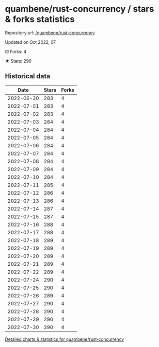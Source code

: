 # quambene/rust-concurrency / stars & forks statistics

Repository url: [/quambene/rust-concurrency](https://github.com/quambene/rust-concurrency)

Updated on Oct 2022, 07

☋ Forks: 4

★ Stars: 290

## Historical data
| Date | Stars | Forks |
|------|-------|-------|
| 2022-06-30 | 283 | 4 | 
| 2022-07-01 | 283 | 4 | 
| 2022-07-02 | 283 | 4 | 
| 2022-07-03 | 284 | 4 | 
| 2022-07-04 | 284 | 4 | 
| 2022-07-05 | 284 | 4 | 
| 2022-07-06 | 284 | 4 | 
| 2022-07-07 | 284 | 4 | 
| 2022-07-08 | 284 | 4 | 
| 2022-07-09 | 284 | 4 | 
| 2022-07-10 | 284 | 4 | 
| 2022-07-11 | 285 | 4 | 
| 2022-07-12 | 286 | 4 | 
| 2022-07-13 | 286 | 4 | 
| 2022-07-14 | 287 | 4 | 
| 2022-07-15 | 287 | 4 | 
| 2022-07-16 | 288 | 4 | 
| 2022-07-17 | 288 | 4 | 
| 2022-07-18 | 289 | 4 | 
| 2022-07-19 | 289 | 4 | 
| 2022-07-20 | 289 | 4 | 
| 2022-07-21 | 289 | 4 | 
| 2022-07-22 | 289 | 4 | 
| 2022-07-24 | 290 | 4 | 
| 2022-07-25 | 290 | 4 | 
| 2022-07-26 | 289 | 4 | 
| 2022-07-27 | 290 | 4 | 
| 2022-07-28 | 290 | 4 | 
| 2022-07-29 | 290 | 4 | 
| 2022-07-30 | 290 | 4 | 


[Detailed charts & statistics for quambene/rust-concurrency](https://reviewgithub.com/rep/quambene/rust-concurrency)
